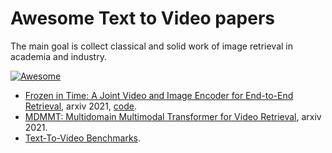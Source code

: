 # Awesome Text to Video papers

The main goal is collect classical and solid work of image retrieval in academia and industry.

[![Awesome](https://awesome.re/badge.svg)](https://awesome.re)

- [Frozen in Time: A Joint Video and Image Encoder for End-to-End Retrieval](https://arxiv.org/abs/2104.00650), arxiv 2021, [code](https://github.com/m-bain/frozen-in-time).
- [MDMMT: Multidomain Multimodal Transformer for Video Retrieval](https://arxiv.org/abs/2103.10699), arxiv 2021.
- [Text-To-Video Benchmarks](https://paperswithcode.com/task/video-retrieval).
